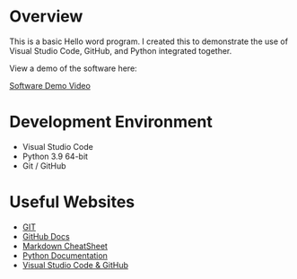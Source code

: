 # Overview

<!-- 
{Important!  Do not say in this section that this is college assignment.  Talk about what you are trying to accomplish as a software engineer to further your learning.} Make for Audience 

{Provide a description of your software}

{Describe your purpose for creating this software.}-->

This is a basic Hello word program. I created this to demonstrate the use of Visual Studio Code, GitHub, and Python integrated together.

<!-- 
{Provide a link to your YouTube demonstration.  It should be a one minute demo of the software running and a walkthrough of the code.}
 -->
View a demo of the software here:

[Software Demo Video](https://youtu.be/29NGeSJXBxA)

# Development Environment

<!-- 
{Describe the tools that you used to develop the software} 
{Describe the programming language that you used}
-->
* Visual Studio Code
* Python 3.9 64-bit
* Git / GitHub

# Useful Websites
<!--  -->
<!-- <!-- {Make a list of websites that you found helpful in this project} -->

* [GIT](https://git-scm.com/download)
* [GitHub Docs](https://docs.github.com/en/github/authenticating-to-github/keeping-your-account-and-data-secure/creating-a-personal-access-token)
* [Markdown CheatSheet](https://www.markdownguide.org/cheat-sheet/)
* [Python Documentation](https://docs.python.org/release/3.9.7/)
* [Visual Studio Code & GitHub](https://code.visualstudio.com/docs/editor/versioncontrolub.com/en/github/your-account-and-data-secure/)